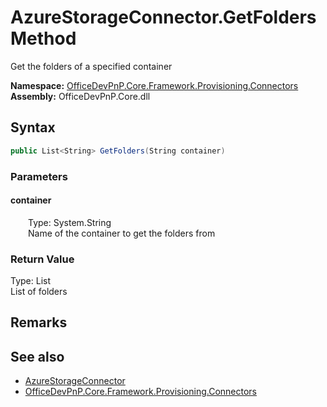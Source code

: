 # AzureStorageConnector.GetFolders Method  
 Get the folders of a specified container   

**Namespace:** [OfficeDevPnP.Core.Framework.Provisioning.Connectors](OfficeDevPnP.Core.Framework.Provisioning.Connectors.md)  
**Assembly:** OfficeDevPnP.Core.dll  
## Syntax
```C#
public List<String> GetFolders(String container)
```
### Parameters
#### container  
&emsp;&emsp;Type: System.String  
&emsp;&emsp;Name of the container to get the folders from  

  

### Return Value
Type: List<String>  
List of folders  


## Remarks
  
## See also
- [AzureStorageConnector](OfficeDevPnP.Core.Framework.Provisioning.Connectors.AzureStorageConnector.md) 
- [OfficeDevPnP.Core.Framework.Provisioning.Connectors](OfficeDevPnP.Core.Framework.Provisioning.Connectors.md) 
